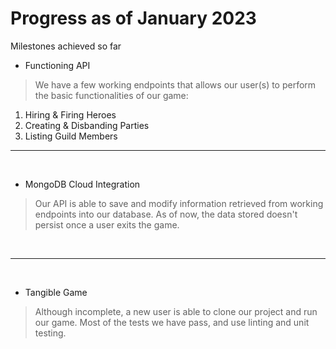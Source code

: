# Progress as of January 2023
Milestones achieved so far


- Functioning API
> We have a few working endpoints that allows our user(s) to perform the basic functionalities of our game:

1. Hiring & Firing Heroes
2. Creating & Disbanding Parties
3. Listing Guild Members

---

&nbsp;

- MongoDB Cloud Integration
> Our API is able to save and modify information retrieved from working endpoints into our database. As of now, the data stored doesn't persist once a user exits the game.

&nbsp;

---

&nbsp;

- Tangible Game
> Although incomplete, a new user is able to clone our project and run our game. Most of the tests we have pass, and use linting and unit testing.